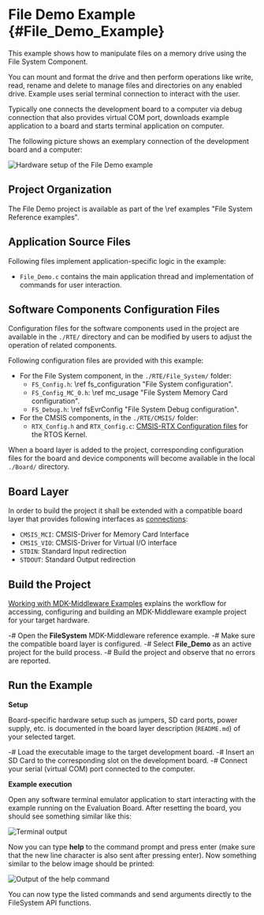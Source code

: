 # File Demo Example {#File_Demo_Example}

This example shows how to manipulate files on a memory drive using the File System Component.

You can mount and format the drive and then perform operations like write, read, rename and delete to manage files and directories on any enabled drive. Example uses serial terminal connection to interact with the user.

Typically one connects the development board to a computer via debug connection that also provides virtual COM port, downloads example application to a board and starts terminal application on computer.

The following picture shows an exemplary connection of the development board and a computer:

![Hardware setup of the File Demo example](fs_setup.png)

## Project Organization

The File Demo project is available as part of the \ref examples "File System Reference examples".

<h2>Application Source Files</h2>

Following files implement application-specific logic in the example:

- `File_Demo.c` contains the main application thread and implementation of commands for user interaction.

<h2>Software Components Configuration Files</h2>

Configuration files for the software components used in the project are available in the `./RTE/` directory and can be modified by users to adjust the operation of related components.

Following configuration files are provided with this example:

- For the File System component, in the `./RTE/File_System/` folder:
  - `FS_Config.h`: \ref fs_configuration "File System configuration".
  - `FS_Config_MC_0.h`: \ref mc_usage "File System Memory Card configuration".
  - `FS_Debug.h`: \ref fsEvrConfig "File System Debug configuration".
- For the CMSIS components, in the `./RTE/CMSIS/` folder:
  - `RTX_Config.h` and `RTX_Config.c`: [CMSIS-RTX Configuration files](https://arm-software.github.io/CMSIS-RTX/latest/config_rtx5.html) for the RTOS Kernel.

When a board layer is added to the project, corresponding configuration files for the board and device components will become available in the local `./Board/` directory.

<h2>Board Layer</h2>

In order to build the project it shall be extended with a compatible board layer that provides following interfaces as [connections](https://open-cmsis-pack.github.io/cmsis-toolbox/ReferenceApplications/#connections):
 
 - `CMSIS_MCI`: CMSIS-Driver for Memory Card Interface
 - `CMSIS_VIO`: CMSIS-Driver for Virtual I/O interface
 - `STDIN`: Standard Input redirection
 - `STDOUT`: Standard Output redirection

## Build the Project

[Working with MDK-Middleware Examples](../General/working_with_examples.html) explains the workflow for accessing, configuring and building an MDK-Middleware example project for your target hardware.

 -# Open the **FileSystem** MDK-Middleware reference example.
 -# Make sure the compatible board layer is configured.
 -# Select **File_Demo** as an active project for the build process.
 -# Build the project and observe that no errors are reported.

## Run the Example

**Setup**

Board-specific hardware setup such as jumpers, SD card ports, power supply, etc. is documented in the board layer description (`README.md`) of your selected target.

 -# Load the executable image to the target development board.
 -# Insert an SD Card to the corresponding slot on the development board.
 -# Connect your serial (virtual COM) port connected to the computer.

**Example execution**

Open any software terminal emulator application to start interacting with the example running on the Evaluation Board. After resetting the board, you should see something similar like this:

![Terminal output](fs_example_intro.png)

Now you can type **help** to the command prompt and press enter (make sure that the new line character is also sent after
pressing enter). Now something similar to the below image should be printed:

![Output of the help command](fs_example_help.png)

You can now type the listed commands and send arguments directly to the FileSystem API functions.
